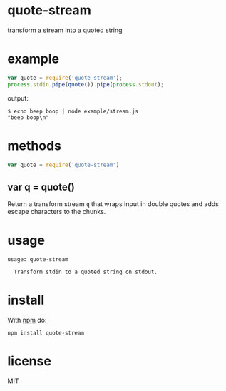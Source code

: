 # quote-stream

transform a stream into a quoted string

# example

``` js
var quote = require('quote-stream');
process.stdin.pipe(quote()).pipe(process.stdout);
```

output:

```
$ echo beep boop | node example/stream.js
"beep boop\n"
```

# methods

``` js
var quote = require('quote-stream')
```

## var q = quote()

Return a transform stream `q` that wraps input in double quotes and adds escape
characters to the chunks.

# usage

```
usage: quote-stream

  Transform stdin to a quoted string on stdout.

```

# install

With [npm](https://npmjs.org) do:

```
npm install quote-stream
```

# license

MIT
